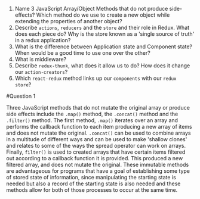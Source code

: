 1. Name 3 JavaScript Array/Object Methods that do not produce side-effects? Which method do we use to create a new object while extending the properties of another object?
2. Describe `actions`, `reducers` and the `store` and their role in Redux. What does each piece do? Why is the store known as a 'single source of truth' in a redux application?
3. What is the difference between Application state and Component state? When would be a good time to use one over the other?
4. What is middleware?
5. Describe `redux-thunk`, what does it allow us to do? How does it change our `action-creators`?
6. Which `react-redux` method links up our `components` with our `redux store`?


#Question 1

Three JavaScript methods that do not mutate the original array or produce side effects include the `.map()` method, the `.concat()` method and the `.filter()` method.  The first method, `.map()` iterates over an array and performs the callback function to each item producing a new array of items and does not mutate the original.  `.concat()` can be used to combine arrays in a multitude of different ways and can be used to make 'shallow clones' and relates to some of the ways the spread operator can work on arrays.  Finally, `filter()` is used to created arrays that have certain items filtered out according to a callback function it is provided.  This produced a new filtered array, and does not mutate the original.  These immutable methods are advantageous for programs that have a goal of establishing some type of stored state of information, since manipulating the starting state is needed but also a record of the starting state is also needed and these methods allow for both of those processes to occur at the same time. 

